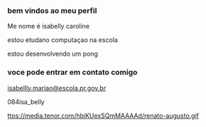 ###  bem vindos ao meu perfil

Me nome é isabelly caroline

estou etudano computaçao na escola

estou desenvolvendo um pong

### voce pode entrar em contato comigo

isabellly.mariao@escola.pr.gov.br

084isa_belly

[ttps://media.tenor.com/hbiKUexSQmMAAAAd/renato-augusto.gif](https://media.tenor.com/hbiKUexSQmMAAAAd/renato-augusto.gif)
